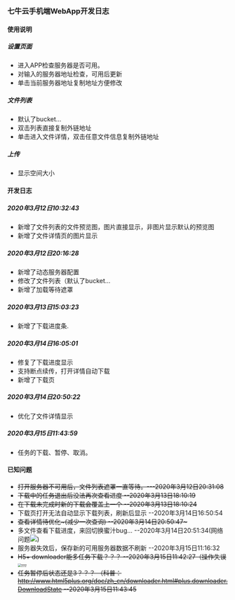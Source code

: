 ### 七牛云手机端WebApp开发日志

#### 使用说明

##### 设置页面

- 进入APP检查服务器是否可用。
- 对输入的服务器地址检查，可用后更新
- 单击当前服务器地址复制地址方便修改

##### 文件列表

- 默认了bucket...
- 双击列表直接复制外链地址
- 单击进入文件详情，双击任意文件信息复制外链地址

##### 上传

- 显示空间大小



#### 开发日志

##### 2020年3月12日10:32:43

- 新增了文件列表的文件预览图，图片直接显示，非图片显示默认的预览图
- 新增了文件详情页的图片显示

##### 2020年3月12日20:16:28

- 新增了动态服务器配置
- 修改了文件列表（默认了bucket...
- 新增了加载等待遮罩

##### 2020年3月13日15:03:23
- 新增了下载进度条.
##### 2020年3月14日16:05:01
- 修复了下载进度显示
- 支持断点续传，打开详情自动下载
- 新增了下载页
##### 2020年3月14日20:50:22

- 优化了文件详情显示

##### 2020年3月15日11:43:59

- 任务的下载、暂停、取消。

#### 已知问题

- ~~打开服务器不可用后，文件列表遮罩一直等待。---2020年3月12日20:31:08~~
- ~~下载中的任务退出后没法再次查看进度 --2020年3月13日18:10:19~~
- ~~在下载未完成时新的下载会覆盖上一个 --2020年3月13日18:10:24~~
- 下载页打开无法自动显示下载列表，刷新后显示  --2020年3月14日16:50:54
- ~~查看详情待优化~(减少一次查询) --2020年3月14日20:50:47~~~
- 多文件查看下载进度，来回切换蜜汁bug... --2020年3月14日20:51:34(网络问题![](http://media.mtjmtj7.cn/images/e247.png))
- 服务器失效后，保存新的可用服务器数据不刷新  --2020年3月15日11:16:32
- ~~H5+ downloader能多任务下载？？？ --2020年3月15日11:42:27（操作失误<img src="http://media.mtjmtj7.cn/images/kuanghan.png" style="zoom:50%;" />...~~
- ~~任务暂停后状态还是3？？？ （科普：http://www.html5plus.org/doc/zh_cn/downloader.html#plus.downloader.DownloadState  --2020年3月15日11:43:45~~

